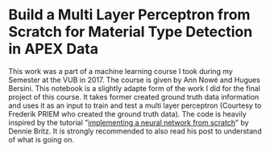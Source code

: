 # Build a Multi Layer Perceptron from Scratch for Material Type Detection in APEX Data
This work was a part of a machine learning course I took during my Semester at the VUB in 2017. 
The course is given by Ann Nowé and Hugues Bersini. This notebook is a slightly adapte form of 
the work I did for the final project of this course. It takes former created ground truth 
data information and uses it as an input to train and test a multi layer perceptron 
(Courtesy to Frederik PRIEM who created the ground truth data). 
The code is heavily inspired by the tutorial 
"[implementing a neural network from scratch](http://www.wildml.com/2015/09/implementing-a-neural-network-from-scratch/)" by Dennie Britz. 
It is strongly recommended to also read his post to understand of what is going on.
